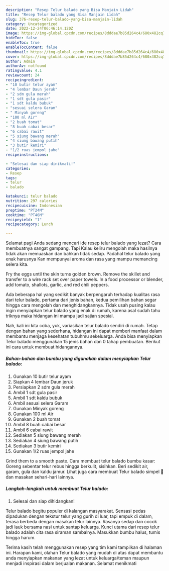 ```yaml
---
description: "Resep Telur balado yang Bisa Manjain Lidah"
title: "Resep Telur balado yang Bisa Manjain Lidah"
slug: 376-resep-telur-balado-yang-bisa-manjain-lidah
category: Uncategorized
date: 2022-12-24T06:46:14.120Z
image: https://img-global.cpcdn.com/recipes/8dddae7b85d264c4/680x482cq70/telur-balado-foto-resep-utama.jpg
hideToc: false
enableToc: true
enableTocContent: false
thumbnail: https://img-global.cpcdn.com/recipes/8dddae7b85d264c4/680x482cq70/telur-balado-foto-resep-utama.jpg
cover: https://img-global.cpcdn.com/recipes/8dddae7b85d264c4/680x482cq70/telur-balado-foto-resep-utama.jpg
author: Admin
authorAv: notfound
ratingvalue: 4.1
reviewcount: 24
recipeingredient:
- "10 butir telur ayam"
- "4 lembar Daun jeruk"
- "2 sdm gula merah"
- "1 sdt gula pasir"
- "1 sdt kaldu bubuk"
- "sesuai selera Garam"
- " Minyak goreng"
- "100 ml Air"
- "2 buah tomat"
- "8 buah cabai besar"
- "6 cabai rawit"
- "5 siung bawang merah"
- "4 siung bawang putih"
- "3 butir kemiri"
- "1/2 ruas jempol jahe"
recipeinstructions:

- "Selesai dan siap dinikmati!"
categories:
- Resep
tags:
- telur
- balado

katakunci: telur balado 
nutrition: 297 calories
recipecuisine: Indonesian
preptime: "PT24M"
cooktime: "PT46M"
recipeyield: "1"
recipecategory: Lunch

---
```



Selamat pagi Anda sedang mencari ide resep telur balado yang lezat? Cara membuatnya sangat gampang. Tapi Kalau keliru mengolah maka hasilnya tidak akan memuaskan dan bahkan tidak sedap. Padahal telur balado yang enak harusnya Kan mempunyai aroma dan rasa yang mampu memancing selera kita.


Fry the eggs until the skin turns golden brown. Remove the skillet and transfer to a wire rack set over paper towels. In a food processor or blender, add tomato, shallots, garlic, and red chili peppers.

Ada beberapa hal yang sedikit banyak berpengaruh terhadap kualitas rasa dari telur balado, pertama dari jenis bahan, kedua pemilihan bahan segar hingga cara mengolah dan menghidangkannya. Tidak usah pusing kalau ingin menyiapkan telur balado yang enak di rumah, karena asal sudah tahu triknya maka hidangan ini mampu jadi sajian spesial.


Nah, kali ini kita coba, yuk, variasikan telur balado sendiri di rumah. Tetap dengan bahan yang sederhana, hidangan ini dapat memberi manfaat dalam membantu menjaga kesehatan tubuhmu sekeluarga. Anda bisa menyiapkan Telur balado menggunakan 15 jenis bahan dan 0 tahap pembuatan. Berikut ini cara untuk membuat hidangannya.

<!--inarticleads1-->

##### Bahan-bahan dan bumbu yang digunakan dalam menyiapkan Telur balado:

1. Gunakan 10 butir telur ayam
1. Siapkan 4 lembar Daun jeruk
1. Persiapkan 2 sdm gula merah
1. Ambil 1 sdt gula pasir
1. Ambil 1 sdt kaldu bubuk
1. Ambil sesuai selera Garam
1. Gunakan  Minyak goreng
1. Gunakan 100 ml Air
1. Gunakan 2 buah tomat
1. Ambil 8 buah cabai besar
1. Ambil 6 cabai rawit
1. Sediakan 5 siung bawang merah
1. Sediakan 4 siung bawang putih
1. Sediakan 3 butir kemiri
1. Gunakan 1/2 ruas jempol jahe


Grind them to a smooth paste. Cara membuat telur balado bumbu kasar: Goreng sebentar telur rebus hingga berkulit, sisihkan. Beri sedikit air, garam, gula dan kaldu jamur. Lihat juga cara membuat Telur balado simpel 🤤 dan masakan sehari-hari lainnya. 

<!--inarticleads2-->

##### Langkah-langkah untuk membuat Telur balado:


1. Selesai dan siap dihidangkan!

Telur balado begitu populer di kalangan masyarakat. Sensasi pedas dipadukan dengan tekstur telur yang gurih di luar, tapi empuk di dalam, terasa berbeda dengan masakan telur lainnya. Rasanya sedap dan cocok jadi lauk bersama nasi untuk santap keluarga. Kunci utama dari resep telur balado adalah cita rasa siraman sambalnya. Masukkan bumbu halus, tumis hingga harum. 

Terima kasih telah menggunakan resep yang tim kami tampilkan di halaman ini. Harapan kami, olahan Telur balado yang mudah di atas dapat membantu anda menyiapkan makanan yang lezat untuk keluarga/teman maupun menjadi inspirasi dalam berjualan makanan. Selamat menikmati
